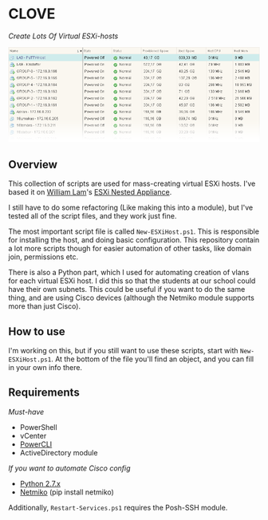 # CLOVE
*Create Lots Of Virtual ESXi-hosts*

![preview](https://raw.githubusercontent.com/IKT-Fag/CLOVE/master/Docs/Img/preview.png)

## Overview

This collection of scripts are used for mass-creating virtual ESXi hosts. I've based it on [William Lam](https://github.com/lamw)'s [ESXi Nested Appliance](http://www.virtuallyghetto.com/2015/12/deploying-nested-esxi-is-even-easier-now-with-the-esxi-virtual-appliance.html).

I still have to do some refactoring (Like making this into a module), but I've tested all of the script files, and they work just fine.

The most important script file is called `New-ESXiHost.ps1`. This is responsible for installing the host, and doing basic configuration. This repository contain a lot more scripts though for easier automation of other tasks, like domain join, permissions etc.

There is also a Python part, which I used for automating creation of vlans for each virtual ESXi host. I did this so that the students at our school could have their own subnets. This could be useful if you want to do the same thing, and are using Cisco devices (although the Netmiko module supports more than just Cisco).

## How to use

I'm working on this, but if you still want to use these scripts, start with `New-ESXiHost.ps1`. At the bottom of the file you'll find an object, and you can fill in your own info there.

## Requirements

*Must-have*
* PowerShell
* vCenter
* [PowerCLI](https://www.vmware.com/support/developer/PowerCLI/)
* ActiveDirectory module

*If you want to automate Cisco config*
* [Python 2.7.x](https://www.python.org/downloads/)
* [Netmiko](https://github.com/ktbyers/netmiko) (pip install netmiko)

Additionally, `Restart-Services.ps1` requires the Posh-SSH module.
